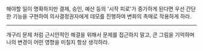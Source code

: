 해야할 일이 명확하지만 결제, 승인, 예산 등의 '시작 피로'가 증가하게 된다면 우선 간단한 기능을 구현하여 의사결정권자에게 데모를 진행하여 변화의 촉매로 작용하게 하라.

---

개구리 문제 처럼 근시안적인 해결을 위해서 문제를 접근하지 말고, 큰 그림을 기억하며 나의 변경이 어떤 영향을 미칠지 항상 생각하라.